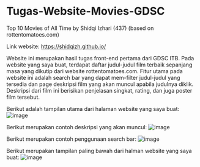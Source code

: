 # Tugas-Website-Movies-GDSC
Top 10 Movies of All Time by Shidqi Izhari (437)
(based on rottentomatoes.com)

Link website: https://shidqizh.github.io/

Website ini merupakan hasil tugas front-end pertama dari GDSC ITB.
Pada website yang saya buat, terdapat daftar judul-judul film terbaik sepanjang masa yang dikutip dari website rottentomatoes.com.
Fitur utama pada website ini adalah search bar yang dapat mem-filter judul-judul yang tersedia dan page deskripsi film yang akan muncul apabila judulnya diklik.
Deskripsi dari film ini berisikan penjelasan singkat, rating, dan juga poster film tersebut.

Berikut adalah tampilan utama dari halaman website yang saya buat:
![image](https://user-images.githubusercontent.com/70960345/139216401-f51ec16d-fb51-468f-80ab-32f2d69c9a53.png)

Berikut merupakan contoh deskripsi yang akan muncul:
![image](https://user-images.githubusercontent.com/70960345/139216613-01c34259-6997-4a87-8a5c-d2a303afdf98.png)

Berikut merupakan contoh penggunaan search bar:
![image](https://user-images.githubusercontent.com/70960345/139216702-559be862-ea23-4966-9b3f-8714600ebbe9.png)

Berikut merupakan tampilan paling bawah dari halman website yang saya buat:
![image](https://user-images.githubusercontent.com/70960345/139216810-a34e394d-1b10-4b9b-9046-2638a0f5bd95.png)

